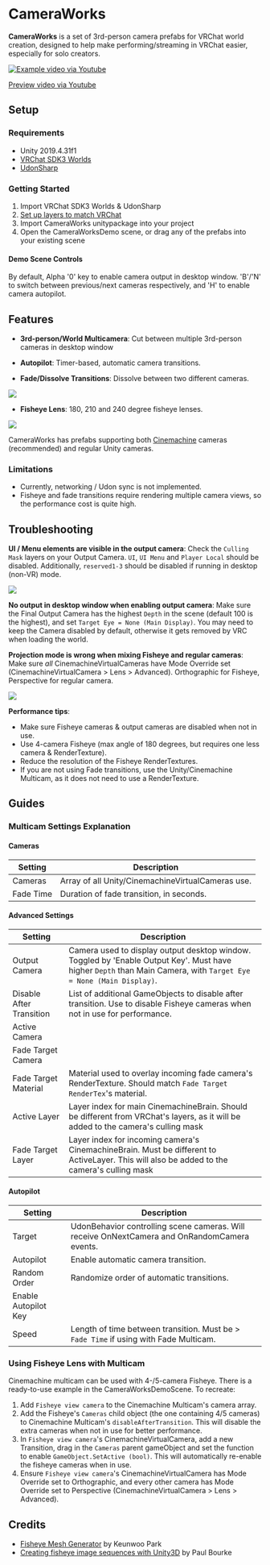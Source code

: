# CameraWorks
**CameraWorks** is a set of 3rd-person camera prefabs for VRChat world creation, designed to help make performing/streaming in VRChat easier, especially for solo creators.

[![Example video via Youtube](./docs/fisheyepreview.png)](https://www.youtube.com/watch?v=66Ex9ygOa74)

[Preview video via Youtube](./docs/fisheyepreview.png)

## Setup
### Requirements
- Unity 2019.4.31f1
- [VRChat SDK3 Worlds](https://vrchat.com/home/download)
- [UdonSharp](https://github.com/vrchat-community/UdonSharp)

### Getting Started
1. Import VRChat SDK3 Worlds & UdonSharp
2. [Set up layers to match VRChat](https://docs.vrchat.com/docs/creating-your-first-world#step-4---setting-up-the-scene)
3. Import CameraWorks unitypackage into your project
4. Open the CameraWorksDemo scene, or drag any of the prefabs into your existing scene

#### Demo Scene Controls
By default, Alpha '0' key to enable camera output in desktop window. 'B'/'N' to switch between previous/next cameras respectively, and 'H' to enable camera autopilot.

## Features

* **3rd-person/World Multicamera**: Cut between multiple 3rd-person cameras in desktop window

* **Autopilot**: Timer-based, automatic camera transitions.

* **Fade/Dissolve Transitions**: Dissolve between two different cameras.

![](./docs/fadetransition.png)

* **Fisheye Lens**: 180, 210 and 240 degree fisheye lenses.

![](./docs/fisheyepreview2.png)

CameraWorks has prefabs supporting both [Cinemachine](https://unity.com/unity/features/editor/art-and-design/cinemachine) cameras (recommended) and regular Unity cameras.

### Limitations
* Currently, networking / Udon sync is not implemented.
* Fisheye and fade transitions require rendering multiple camera views, so the performance cost is quite high.

## Troubleshooting

**UI / Menu elements are visible in the output camera**: Check the `Culling Mask` layers on your Output Camera. `UI`, `UI Menu` and `Player Local` should be disabled. Additionally, `reserved1-3` should be disabled if running in desktop (non-VR) mode.

![](./docs/cullingmask.png)

**No output in desktop window when enabling output camera**: Make sure the Final Output Camera has the highest `Depth` in the scene (default 100 is the highest), and set `Target Eye = None (Main Display)`. You may need to keep the Camera disabled by default, otherwise it gets removed by VRC when loading the world.

**Projection mode is wrong when mixing Fisheye and regular cameras**: Make sure *all* CinemachineVirtualCameras have Mode Override set (CinemachineVirtualCamera > Lens > Advanced). Orthographic for Fisheye, Perspective for regular camera.

![](./docs/modeoverride.png)

**Performance tips**:
* Make sure Fisheye cameras & output cameras are disabled when not in use.
* Use 4-camera Fisheye (max angle of 180 degrees, but requires one less camera & RenderTexture).
* Reduce the resolution of the Fisheye RenderTextures.
* If you are not using Fade transitions, use the Unity/Cinemachine Multicam, as it does not need to use a RenderTexture.

## Guides

### Multicam Settings Explanation

#### Cameras
| Setting | Description |
| ------- | ----------- |
| Cameras | Array of all Unity/CinemachineVirtualCameras use. |
| Fade Time | Duration of fade transition, in seconds. |

#### Advanced Settings
| Setting | Description |
| ------- | ----------- |
| Output Camera | Camera used to display output desktop window. Toggled by 'Enable Output Key'. Must have higher `Depth` than Main Camera, with `Target Eye = None (Main Display)`. |
| Disable After Transition | List of additional GameObjects to disable after transition. Use to disable  Fisheye cameras when not in use for performance. |
| Active Camera | |
| Fade Target Camera | |
| Fade Target Material | Material used to overlay incoming fade camera's RenderTexture. Should match `Fade Target RenderTex`'s material. |
| Active Layer | Layer index for main CinemachineBrain. Should be different from VRChat's layers, as it will be added to the camera's culling mask | 
| Fade Target Layer | Layer index for incoming camera's CinemachineBrain. Must be different to ActiveLayer. This will also be added to the camera's culling mask |

 #### Autopilot
| Setting | Description |
| ------- | ----------- |
| Target  | UdonBehavior controlling scene cameras. Will receive OnNextCamera and OnRandomCamera events. |
| Autopilot | Enable automatic camera transition. |
| Random Order | Randomize order of automatic transitions. |
| Enable Autopilot Key | |
| Speed | Length of time between transition. Must be > `Fade Time` if using with Fade Multicam. |


### Using Fisheye Lens with Multicam
Cinemachine multicam can be used with 4-/5-camera Fisheye. There is a ready-to-use example in the CameraWorksDemoScene. To recreate:

1. Add `Fisheye view camera` to the Cinemachine Multicam's camera array.
2. Add the Fisheye's `Cameras` child object (the one containing 4/5 cameras) to Cinemachine Multicam's `disableAfterTransition`. This will disable the extra cameras when not in use for better performance.
3. In `Fisheye view camera`'s CinemachineVirtualCamera, add a new Transition, drag in the `Cameras` parent gameObject and set the function to enable `GameObject.SetActive (bool)`. This will automatically re-enable the fisheye cameras when in use.
4. Ensure `Fisheye view camera`'s CinemachineVirtualCamera has Mode Override set to Orthographic, and every other camera has Mode Override set to Perspective (CinemachineVirtualCamera > Lens > Advanced).

## Credits

* [Fisheye Mesh Generator](https://github.com/KeunwooPark/fisheye_mesh_generator) by Keunwoo Park
* [Creating fisheye image sequences with Unity3D](http://paulbourke.net/dome/unityfisheye/) by Paul Bourke